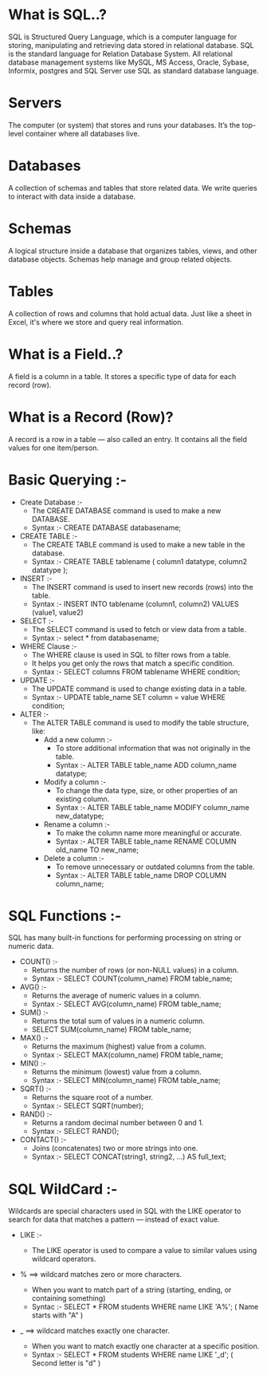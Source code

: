 # What is SQL..? 
SQL is Structured Query Language, which is a computer language for storing, manipulating and retrieving data 
stored in relational database. 
SQL is the standard language for Relation Database System. All relational database management systems like 
MySQL, MS Access, Oracle, Sybase, Informix, postgres and SQL Server use SQL as standard database 
language. 
#  Servers
The computer (or system) that stores and runs your databases.
It’s the top-level container where all databases live.
# Databases
A collection of schemas and tables that store related data.
We write queries to interact with data inside a database.
#  Schemas
A logical structure inside a database that organizes tables, views, and other database objects.
Schemas help manage and group related objects.
#  Tables
A collection of rows and columns that hold actual data.
Just like a sheet in Excel, it's where we store and query real information.
# What is a Field..?
A field is a column in a table.
It stores a specific type of data for each record (row).
# What is a Record (Row)?
A record is a row in a table — also called an entry.
It contains all the field values for one item/person.
# Basic Querying :-
- Create Database :-
  - The CREATE DATABASE command is used to make a new DATABASE.
  - Syntax :- CREATE DATABASE databasename;
- CREATE TABLE :-
   - The CREATE TABLE command is used to make a new table in the database.
   - Syntax :- CREATE TABLE tablename ( column1 datatype, column2 datatype );
- INSERT :-
   - The INSERT  command is used to insert new records (rows) into the table.
   - Syntax :- INSERT INTO tablename (column1, column2) VALUES (value1, value2)
- SELECT :-
   - The SELECT command is used to fetch or view data from a table.
   - Syntax :- select * from databasename;
- WHERE Clause :-
   - The WHERE clause is used in SQL to filter rows from a table.
   - It helps you get only the rows that match a specific condition.
   - Syntax :- SELECT columns FROM tablename WHERE condition;
- UPDATE :-
   - The UPDATE command is used to change existing data in a table.
   - Syntax :- UPDATE table_name SET column = value WHERE condition;
- ALTER :-
   - The ALTER TABLE command is used to modify the table structure, like:
       - Add a new column :-
           - To store additional information that was not originally in the table.
           - Syntax :- ALTER TABLE table_name ADD column_name datatype;
       - Modify a column :-
           - To change the data type, size, or other properties of an existing column.
           - Syntax :- ALTER TABLE table_name MODIFY column_name new_datatype;
       - Rename a column :-
           - To make the column name more meaningful or accurate.
           - Syntax :- ALTER TABLE table_name RENAME COLUMN old_name TO new_name;
       - Delete a column :-
           - To remove unnecessary or outdated columns from the table.
           - Syntax :- ALTER TABLE table_name DROP COLUMN column_name;
# SQL Functions :-
SQL has many built-in functions for performing processing on string or numeric data.

 - COUNT() :-
     - Returns the number of rows (or non-NULL values) in a column.
     - Syntax :- SELECT COUNT(column_name) FROM table_name;
 - AVG() :-
     - Returns the average of numeric values in a column.
     - Syntax :- SELECT AVG(column_name) FROM table_name;
 - SUM() :-
     - Returns the total sum of values in a numeric column.
     - SELECT SUM(column_name) FROM table_name;
 - MAX() :-
     - Returns the maximum (highest) value from a column.
     - Syntax :- SELECT MAX(column_name) FROM table_name;
 - MIN() :-
     - Returns the minimum (lowest) value from a column.
     - Syntax :- SELECT MIN(column_name) FROM table_name;
 - SQRT() :-
     - Returns the square root of a number.
     - Syntax :- SELECT SQRT(number);
 - RAND() :-
     - Returns a random decimal number between 0 and 1.
     -  Syntax :- SELECT RAND();
 - CONTACT() :-
     - Joins (concatenates) two or more strings into one.
     - Syntax :- SELECT CONCAT(string1, string2, ...) AS full_text;
# SQL WildCard :- 
Wildcards are special characters used in SQL with the LIKE operator to search for data that matches a pattern — instead of exact value.

 -  LIKE :- 
       - The LIKE operator is used to compare a value to similar values using wildcard operators.
         
   - % ==>  wildcard matches zero or more characters.
       - When you want to match part of a string (starting, ending, or containing something)
       - Syntac :- SELECT * FROM students WHERE name LIKE 'A%';
                    ( Name starts with "A" )
   - _ ==>  wildcard matches exactly one character.
       - When you want to match exactly one character at a specific position.
       - Syntax :- SELECT * FROM students WHERE name LIKE '_d';
                     ( Second letter is "d" )






















  

                  

 
